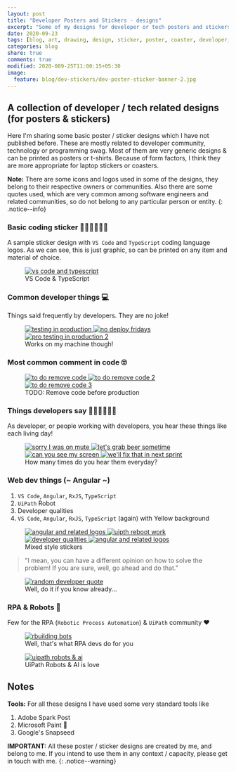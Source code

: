 ```yaml
---
layout: post
title: "Developer Posters and Stickers - designs"
excerpt: "Some of my designs for developer or tech posters and stickers"
date: 2020-09-23
tags: [blog, art, drawing, design, sticker, poster, coaster, developer, tech, quotes]
categories: blog
share: true
comments: true
modified: 2020-089-25T11:00:15+05:30
image:
  feature: blog/dev-stickers/dev-poster-sticker-banner-2.jpg
---
```


## A collection of developer / tech related designs (for posters & stickers)

Here I'm sharing some basic poster / sticker designs which I have not published before. These are mostly related to developer community, technology or programming swag. Most of them are very generic designs & can be printed as posters or t-shirts. Because of form factors, I think they are more appropriate for laptop stickers or coasters.

**Note:** There are some icons and logos used in some of the designs, they belong to their respective owners or communities. Also there are some quotes used, which are very common among software engineers and related communities, so do not belong to any particular person or entity.
{: .notice--info}

### Basic coding sticker 👩🏽‍💻👨🏼‍💻

A sample sticker design with `VS Code` and `TypeScript` coding language logos. As we can see, this is just graphic, so can be printed on any item and material of choice.

<figure>
	<a href="/images/blog/dev-stickers/vs-code-and-typescript-2.png">
        <img src="/images/blog/dev-stickers/vs-code-and-typescript-2.png" alt="vs code and typescript" title="VS Code & TypeScript">
    </a>
	<figcaption>VS Code & TypeScript</figcaption>
</figure>

### Common developer things 💻

Things said frequently by developers. They are no joke!

<figure class="third">
	<a href="/images/blog/dev-stickers/testing-code-in-prod.png">
        <img src="/images/blog/dev-stickers/testing-code-in-prod.png" alt="testing in production" title="Testing in production">
    </a>
	<a href="/images/blog/dev-stickers/no-deploy-fridays.png">
        <img src="/images/blog/dev-stickers/no-deploy-fridays.png" alt="no deploy fridays" title="No deploy Fridays">
    </a>
    <a href="/images/blog/dev-stickers/testing-code-in-prod-2.png">
        <img src="/images/blog/dev-stickers/testing-code-in-prod-2.png" alt="pro testing in production 2" title="Pro Testing in Production">
    </a>
	<figcaption>Works on my machine though!</figcaption>
</figure>

### Most common comment in code 🙄

<figure class="third">
	<a href="/images/blog/dev-stickers/to-do-4.png">
        <img src="/images/blog/dev-stickers/to-do-4.png" alt="to do remove code" title="To do remove code">
    </a>
	<a href="/images/blog/dev-stickers/to-do.png">
        <img src="/images/blog/dev-stickers/to-do.png" alt="to do remove code 2" title="To do remove code 2">
    </a>
    <a href="/images/blog/dev-stickers/to-do-2.png">
        <img src="/images/blog/dev-stickers/to-do-2.png" alt="to do remove code 3" title="To do remove code 3">
    </a>
	<figcaption>TODO: Remove code before production</figcaption>
</figure>

### Things developers say 🙋🏾‍♂️🙋🏻‍♀️

As developer, or people working with developers, you hear these things like each living day!

<figure class="half">
<a href="/images/blog/dev-stickers/zoom-2.png">
        <img src="/images/blog/dev-stickers/zoom-2.png" alt="sorry I was on mute" title="Zoom: Sorry, I was on mute!">
    </a>
	<a href="/images/blog/dev-stickers/slack-1.png">
        <img src="/images/blog/dev-stickers/slack-1.png" alt="let's grab beer sometime" title="Slack: Let's grab beer sometime">
    </a>
    <a href="/images/blog/dev-stickers/zoom-1.png">
        <img src="/images/blog/dev-stickers/zoom-1.png" alt="can you see my screen" title="Zoom: Can you see my screen?">
    </a>
    <a href="/images/blog/dev-stickers/next-sprint.png">
        <img src="/images/blog/dev-stickers/next-sprint.png" alt="we'll fix that in next sprint" title="We'll fix that in next sprint">
    </a>    
	<figcaption>How many times do you hear them everyday?</figcaption>
</figure>

### Web dev things (~ Angular ~)

1. `VS Code`, `Angular`, `RxJS`, `TypeScript`
2. `UiPath` Robot
3. Developer qualities
4. `VS Code`, `Angular`, `RxJS`, `TypeScript` (again) with Yellow background

<figure class="half">
<a href="/images/blog/dev-stickers/vs-code-angular-rxjs-ts.png">
        <img src="/images/blog/dev-stickers/vs-code-angular-rxjs-ts.png" alt="angular and related logos" title="Angular and related logos">
    </a>
	<a href="/images/blog/dev-stickers/uipath-reboot-work.png">
        <img src="/images/blog/dev-stickers/uipath-reboot-work.png" alt="uipth reboot work" title="UiPath Reboot Work">
    </a>
    <a href="/images/blog/dev-stickers/coding-design-problem-solving-3.png">
        <img src="/images/blog/dev-stickers/coding-design-problem-solving-3.png" alt="developer qualities" title="Developer qualities">
    </a>
    <a href="/images/blog/dev-stickers/vs-code-angular-rxjs-ts-yellow.png">
        <img src="/images/blog/dev-stickers/vs-code-angular-rxjs-ts-yellow.png" alt="angular and related logos" title="Angular and related logos in Yellow">
    </a>    
	<figcaption>Mixed style stickers</figcaption>
</figure>

> "I mean, you can have a different opinion on how to solve the problem! If you are sure, well, go ahead and do that."

<figure>
	<a href="/images/blog/dev-stickers/yes-that-too-4.png">
        <img src="/images/blog/dev-stickers/yes-that-too-4.png" alt="random developer quote" title="Yes, you can do that too">
    </a>
	<figcaption>Well, do it if you know already...</figcaption>
</figure>

### RPA & Robots 🤖

Few for the RPA (`Robotic Process Automation`) & `UiPath` community ❤

<figure>
	<a href="/images/blog/building-bots.png">
        <img src="/images/blog/building-bots.png" alt="rbuilding bots" title="Building bots">
    </a>
	<figcaption>Well, that's what RPA devs do for you</figcaption>
</figure>

<figure>
	<a href="/images/blog/dev-stickers/uipath-robot-ai.png">
        <img src="/images/blog/dev-stickers/uipath-robot-ai.png" alt="uipath robots & ai" title="UiPath robots & AI">
    </a>
	<figcaption>UiPath Robots & AI is love</figcaption>
</figure>

## Notes

**Tools:** For all these designs I have used some very standard tools like

1. Adobe Spark Post
2. Microsoft Paint 😬
3. Google's Snapseed

**IMPORTANT:** All these poster / sticker designs are created by me, and belong to me. If you intend to use them in any context / capacity, please get in touch with me.
{: .notice--warning}